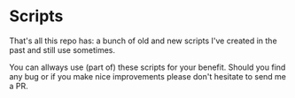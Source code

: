 # Scripts

That's all this repo has: a bunch of old and new scripts I've created in the past and still use sometimes.

You can allways use (part of) these scripts for your benefit. Should you find any bug or if you make nice improvements please don't hesitate to send me a PR.
